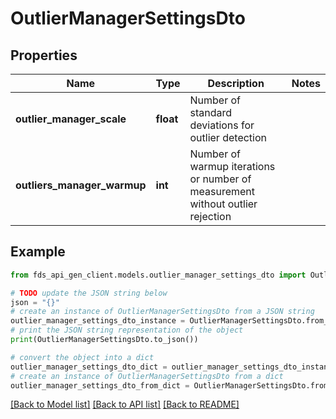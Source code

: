 # OutlierManagerSettingsDto


## Properties

Name | Type | Description | Notes
------------ | ------------- | ------------- | -------------
**outlier_manager_scale** | **float** | Number of standard deviations for outlier detection | 
**outliers_manager_warmup** | **int** | Number of warmup iterations or number of measurement without outlier rejection | 

## Example

```python
from fds_api_gen_client.models.outlier_manager_settings_dto import OutlierManagerSettingsDto

# TODO update the JSON string below
json = "{}"
# create an instance of OutlierManagerSettingsDto from a JSON string
outlier_manager_settings_dto_instance = OutlierManagerSettingsDto.from_json(json)
# print the JSON string representation of the object
print(OutlierManagerSettingsDto.to_json())

# convert the object into a dict
outlier_manager_settings_dto_dict = outlier_manager_settings_dto_instance.to_dict()
# create an instance of OutlierManagerSettingsDto from a dict
outlier_manager_settings_dto_from_dict = OutlierManagerSettingsDto.from_dict(outlier_manager_settings_dto_dict)
```
[[Back to Model list]](../README.md#documentation-for-models) [[Back to API list]](../README.md#documentation-for-api-endpoints) [[Back to README]](../README.md)



